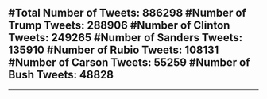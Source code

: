 #Total Number of Tweets: 886298 
#Number of Trump Tweets: 288906
#Number of Clinton Tweets: 249265
#Number of Sanders Tweets: 135910
#Number of Rubio Tweets: 108131
#Number of Carson Tweets: 55259
#Number of Bush Tweets: 48828
---
---
